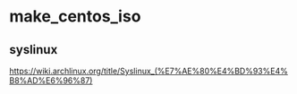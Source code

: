 # make_centos_iso

## syslinux
https://wiki.archlinux.org/title/Syslinux_(%E7%AE%80%E4%BD%93%E4%B8%AD%E6%96%87)